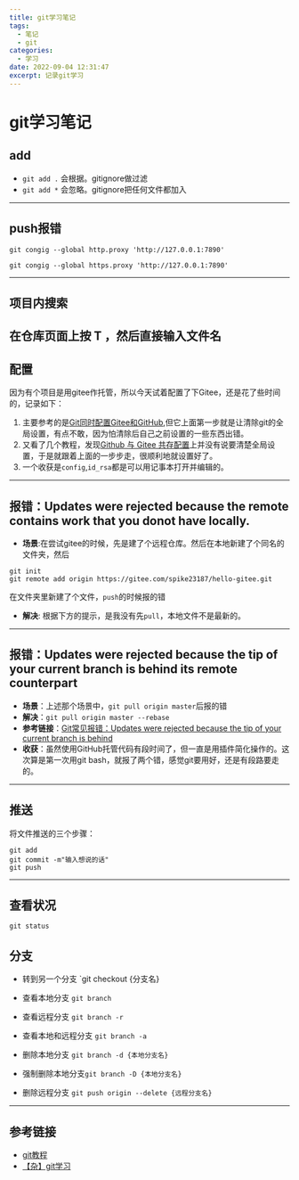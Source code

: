 ```yaml
---
title: git学习笔记
tags:
  - 笔记
  - git
categories:
  - 学习
date: 2022-09-04 12:31:47
excerpt: 记录git学习
---
```

# git学习笔记

## add
- `git add .` 会根据。gitignore做过滤
- `git add *` 会忽略。gitignore把任何文件都加入
---
## push报错
`git congig --global http.proxy 'http://127.0.0.1:7890'`

`git congig --global https.proxy 'http://127.0.0.1:7890'`

---
## 项目内搜索
在仓库页面上按 T ，然后直接输入文件名
---
## 配置
因为有个项目是用gitee作托管，所以今天试着配置了下Gitee，还是花了些时间的，记录如下：
1. 主要参考的是[Git同时配置Gitee和GitHub](https://cloud.tencent.com/developer/article/1774890),但它上面第一步就是让清除git的全局设置，有点不敢，因为怕清除后自己之前设置的一些东西出错。
2. 又看了几个教程，发现[Github 与 Gitee 共存配置](https://blog.csdn.net/weixin_43894513/article/details/104550377)上并没有说要清楚全局设置，于是就跟着上面的一步步走，很顺利地就设置好了。
3. 一个收获是`config`,`id_rsa`都是可以用记事本打开并编辑的。
---
## 报错：Updates were rejected because the remote contains work that you donot have locally.
- **场景**:在尝试gitee的时候，先是建了个远程仓库。然后在本地新建了个同名的文件夹，然后
```
git init 
git remote add origin https://gitee.com/spike23187/hello-gitee.git
```
在文件夹里新建了个文件，`push`的时候报的错
- **解决**: 根据下方的提示，是我没有先`pull`，本地文件不是最新的。
---
## 报错：Updates were rejected because the tip of your current branch is behind its remote counterpart
- **场景**：上述那个场景中，`git pull origin master`后报的错
- **解决**：`git pull origin master --rebase`
- **参考链接**：[Git常见报错：Updates were rejected because the tip of your current branch is behind](https://blog.csdn.net/weixin_42310154/article/details/118676936)
- **收获**：虽然使用GitHub托管代码有段时间了，但一直是用插件简化操作的。这次算是第一次用git bash，就报了两个错，感觉git要用好，还是有段路要走的。
---
## 推送
将文件推送的三个步骤：
```
git add 
git commit -m"输入想说的话"
git push
```
---

## 查看状况
`git status`

## 分支
- 转到另一个分支 `git checkout {分支名}

- 查看本地分支 `git branch`
- 查看远程分支 `git branch -r`
- 查看本地和远程分支 `git branch -a`

- 删除本地分支 `git branch -d {本地分支名}`
- 强制删除本地分支`git branch -D {本地分支名}`
- 删除远程分支 `git push origin --delete {远程分支名}`
---

## 参考链接
- [git教程](https://www.yiibai.com/git)
- [【杂】git学习](http://blog.ch3nyang.top/miscellaneous/git%E5%AD%A6%E4%B9%A0/)